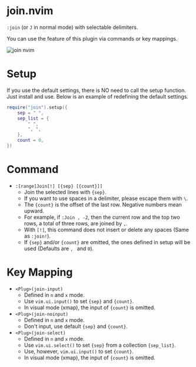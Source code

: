 # join.nvim

`:join` (or `J` in normal mode) with selectable delimiters.

You can use the feature of this plugin via commands or key mappings.

![join nvim](https://user-images.githubusercontent.com/82267684/186750604-eeb41908-e046-4601-b8c9-f5f1d0922f01.gif)

# Setup

If you use the default settings, there is NO need to call the setup function. Just install and use.
Below is an example of redefining the default settings.

```lua
require("join").setup({
    sep = " ",
    sep_list = {
        " ",
        ", ",
    },
    count = 0,
})
```

# Command

- `:[range]Join[!] [{sep} [{count}]]`
    - Join the selected lines with `{sep}`.
    - If you want to use spaces in a delimiter, please escape them with `\`.
    - The `{count}` is the offset of the last row. Negative numbers mean upward.
    - For example, if `:Join , -2`, then the current row and the top two rows, a total of three rows, are joined by `,`.
    - With `[!]`, this command does not insert or delete any spaces (Same as `:join!`).
    - If `{sep}` and/or `{count}` are omitted, the ones defined in setup will be used (Defaults are `, ` and `0`).

# Key Mapping

- `<Plug>(join-input)`
    - Defined in `n` and `x` mode.
    - Use `vim.ui.input()` to set `{sep}` and `{count}`.
    - In visual mode (xmap), the input of `{count}` is omitted.
- `<Plug>(join-noinput)`
    - Defined in `n` and `x` mode.
    - Don't input, use default `{sep}` and `{count}`.
- `<Plug>(join-select)`
    - Defined in `n` and `x` mode.
    - Use `vim.ui.select()` to set `{sep}` from a collection `{sep_list}`.
    - Use, however, `vim.ui.input()` to set `{count}`.
    - In visual mode (xmap), the input of `{count}` is omitted.
